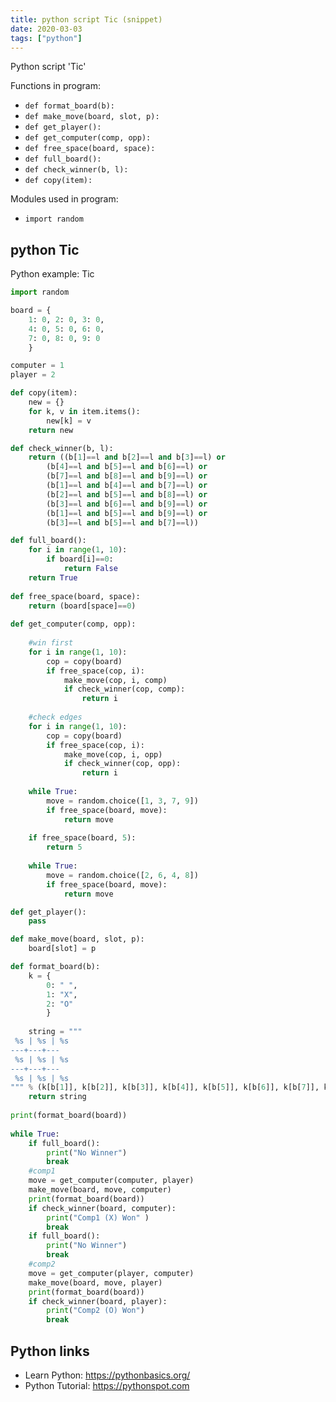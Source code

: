 ```yaml
---
title: python script Tic (snippet)
date: 2020-03-03
tags: ["python"]
---
```

Python script 'Tic'

Functions in program: 
* `def format_board(b):`
* `def make_move(board, slot, p):`
* `def get_player():`
* `def get_computer(comp, opp):`
* `def free_space(board, space):`
* `def full_board():`
* `def check_winner(b, l):`
* `def copy(item):`

Modules used in program: 
* `import random`

## python Tic

Python example: Tic

```python
import random

board = {
    1: 0, 2: 0, 3: 0,
    4: 0, 5: 0, 6: 0,
    7: 0, 8: 0, 9: 0
    }

computer = 1
player = 2

def copy(item):
    new = {}
    for k, v in item.items():
        new[k] = v
    return new

def check_winner(b, l):
    return ((b[1]==l and b[2]==l and b[3]==l) or
        (b[4]==l and b[5]==l and b[6]==l) or
        (b[7]==l and b[8]==l and b[9]==l) or
        (b[1]==l and b[4]==l and b[7]==l) or 
        (b[2]==l and b[5]==l and b[8]==l) or
        (b[3]==l and b[6]==l and b[9]==l) or
        (b[1]==l and b[5]==l and b[9]==l) or
        (b[3]==l and b[5]==l and b[7]==l))

def full_board():
    for i in range(1, 10):
        if board[i]==0:
            return False
    return True
             
def free_space(board, space):
    return (board[space]==0)
            
def get_computer(comp, opp):
    
    #win first
    for i in range(1, 10):
        cop = copy(board)
        if free_space(cop, i):
            make_move(cop, i, comp)
            if check_winner(cop, comp):
                return i
            
    #check edges
    for i in range(1, 10):
        cop = copy(board)
        if free_space(cop, i):
            make_move(cop, i, opp)
            if check_winner(cop, opp):
                return i
            
    while True:
        move = random.choice([1, 3, 7, 9])
        if free_space(board, move):
            return move
        
    if free_space(board, 5):
        return 5
    
    while True:
        move = random.choice([2, 6, 4, 8])
        if free_space(board, move):
            return move

def get_player():
    pass

def make_move(board, slot, p):
    board[slot] = p

def format_board(b):
    k = {
        0: " ",
        1: "X",
        2: "O"
        }
    
    string = """
 %s | %s | %s
---+---+---
 %s | %s | %s
---+---+---
 %s | %s | %s
""" % (k[b[1]], k[b[2]], k[b[3]], k[b[4]], k[b[5]], k[b[6]], k[b[7]], k[b[8]], k[b[9]])
    return string
    
print(format_board(board))
    
while True:
    if full_board():
        print("No Winner")
        break
    #comp1
    move = get_computer(computer, player)
    make_move(board, move, computer)
    print(format_board(board))
    if check_winner(board, computer):
        print("Comp1 (X) Won" )
        break
    if full_board():
        print("No Winner")
        break
    #comp2
    move = get_computer(player, computer)
    make_move(board, move, player)
    print(format_board(board))
    if check_winner(board, player):
        print("Comp2 (O) Won")
        break

```

## Python links

- Learn Python: https://pythonbasics.org/
- Python Tutorial: https://pythonspot.com
